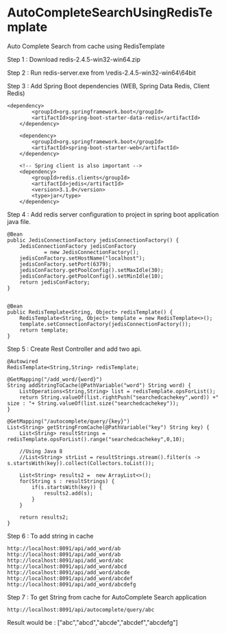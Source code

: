 # AutoCompleteSearchUsingRedisTemplate
Auto Complete Search from cache using RedisTemplate

Step 1 : Download redis-2.4.5-win32-win64.zip

Step 2 : Run redis-server.exe from \redis-2.4.5-win32-win64\64bit

Step 3 : Add Spring Boot dependencies (WEB, Spring Data Redis, Client Redis)

    <dependency>
			<groupId>org.springframework.boot</groupId>
			<artifactId>spring-boot-starter-data-redis</artifactId>
		</dependency>
    
		<dependency>
			<groupId>org.springframework.boot</groupId>
			<artifactId>spring-boot-starter-web</artifactId>
		</dependency>

		<!-- Spring client is also important -->
		<dependency>
			<groupId>redis.clients</groupId>
			<artifactId>jedis</artifactId>
			<version>3.1.0</version>
			<type>jar</type>
		</dependency>
    
Step 4 : Add redis server configuration to project in spring boot application java file.

	@Bean
	public JedisConnectionFactory jedisConnectionFactory() {
		JedisConnectionFactory jedisConFactory
				= new JedisConnectionFactory();
		jedisConFactory.setHostName("localhost");
		jedisConFactory.setPort(6379);
		jedisConFactory.getPoolConfig().setMaxIdle(30);
		jedisConFactory.getPoolConfig().setMinIdle(10);
		return jedisConFactory;
	}


	@Bean
	public RedisTemplate<String, Object> redisTemplate() {
		RedisTemplate<String, Object> template = new RedisTemplate<>();
		template.setConnectionFactory(jedisConnectionFactory());
		return template;
	}
 
Step 5 :  Create Rest Controller and add two api.

    @Autowired
    RedisTemplate<String,String> redisTemplate;

    @GetMapping("/add_word/{word}")
    String addStringToCache(@PathVariable("word") String word) {
        ListOperations<String,String> list = redisTemplate.opsForList();
        return String.valueOf(list.rightPush("searchedcachekey",word)) +" size : "+ String.valueOf(list.size("searchedcachekey"));
    }

    @GetMapping("/autocomplete/query/{key}")
    List<String> getStringFromCache(@PathVariable("key") String key) {
        List<String> resultStrings = redisTemplate.opsForList().range("searchedcachekey",0,10);

        //Using Java 8
        //List<String> strList = resultStrings.stream().filter(s -> s.startsWith(key)).collect(Collectors.toList());

        List<String> results2 =  new ArrayList<>();
        for(String s : resultStrings) {
            if(s.startsWith(key)) {
                results2.add(s);
            }
        }

        return results2;
    }
    
   
  Step 6 : To add string in cache 
  
  	http://localhost:8091/api/add_word/ab
  	http://localhost:8091/api/add_word/ab
  	http://localhost:8091/api/add_word/abc
  	http://localhost:8091/api/add_word/abcd
  	http://localhost:8091/api/add_word/abcde
  	http://localhost:8091/api/add_word/abcdef
  	http://localhost:8091/api/add_word/abcdefg
  
  Step 7 : To get String from cache for AutoComplete Search application
  
  	http://localhost:8091/api/autocomplete/query/abc
  
  Result would be : ["abc","abcd","abcde","abcdef","abcdefg"]
  
